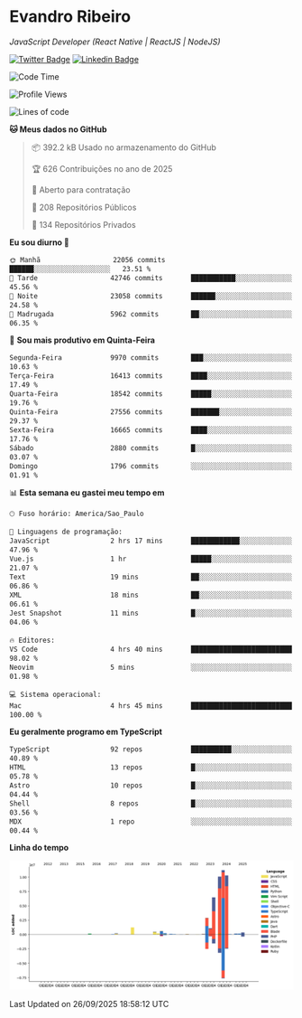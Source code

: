 # Evandro **Ribeiro**

*JavaScript Developer (React Native | ReactJS | NodeJS)*

[![Twitter Badge](https://img.shields.io/badge/-@ribeiroevandro-201B2D?style=flat-square&labelColor=201B2D&logo=twitter&logoColor=white&link=https://twitter.com/ribeiroevandro)](https://twitter.com/ribeiroevandro) 
[![Linkedin Badge](https://img.shields.io/badge/-Evandro%20Ribeiro-201B2D?style=flat-square&logo=Linkedin&logoColor=white&link=https://www.linkedin.com/in/ribeiroevandro)](https://www.linkedin.com/in/ribeiroevandro) 


<!--START_SECTION:waka-->
![Code Time](http://img.shields.io/badge/Code%20Time-4%2C653%20hrs%207%20mins-blue)

![Profile Views](http://img.shields.io/badge/Visualizac%C3%B5es%20do%20perfil-0-blue)

![Lines of code](https://img.shields.io/badge/Desde%20o%20Hello%20World%20eu%20escrevi-46.0%20million%20linhas%20de%20c%C3%B3digo-blue)

**🐱 Meus dados no GitHub** 

> 📦 392.2 kB Usado no armazenamento do GitHub 
 > 
> 🏆 626 Contribuições no ano de 2025
 > 
> 💼 Aberto para contratação
 > 
> 📜 208 Repositórios Públicos 
 > 
> 🔑 134 Repositórios Privados 
 > 
**Eu sou diurno 🐤** 

```text
🌞 Manhã                  22056 commits       ██████░░░░░░░░░░░░░░░░░░░   23.51 % 
🌆 Tarde                  42746 commits       ███████████░░░░░░░░░░░░░░   45.56 % 
🌃 Noite                  23058 commits       ██████░░░░░░░░░░░░░░░░░░░   24.58 % 
🌙 Madrugada              5962 commits        ██░░░░░░░░░░░░░░░░░░░░░░░   06.35 % 
```
📅 **Sou mais produtivo em Quinta-Feira** 

```text
Segunda-Feira            9970 commits        ███░░░░░░░░░░░░░░░░░░░░░░   10.63 % 
Terça-Feira              16413 commits       ████░░░░░░░░░░░░░░░░░░░░░   17.49 % 
Quarta-Feira             18542 commits       █████░░░░░░░░░░░░░░░░░░░░   19.76 % 
Quinta-Feira             27556 commits       ███████░░░░░░░░░░░░░░░░░░   29.37 % 
Sexta-Feira              16665 commits       ████░░░░░░░░░░░░░░░░░░░░░   17.76 % 
Sábado                   2880 commits        █░░░░░░░░░░░░░░░░░░░░░░░░   03.07 % 
Domingo                  1796 commits        ░░░░░░░░░░░░░░░░░░░░░░░░░   01.91 % 
```


📊 **Esta semana eu gastei meu tempo em** 

```text
🕑︎ Fuso horário: America/Sao_Paulo

💬 Linguagens de programação: 
JavaScript               2 hrs 17 mins       ████████████░░░░░░░░░░░░░   47.96 % 
Vue.js                   1 hr                █████░░░░░░░░░░░░░░░░░░░░   21.07 % 
Text                     19 mins             ██░░░░░░░░░░░░░░░░░░░░░░░   06.86 % 
XML                      18 mins             ██░░░░░░░░░░░░░░░░░░░░░░░   06.61 % 
Jest Snapshot            11 mins             █░░░░░░░░░░░░░░░░░░░░░░░░   04.06 % 

🔥 Editores: 
VS Code                  4 hrs 40 mins       █████████████████████████   98.02 % 
Neovim                   5 mins              ░░░░░░░░░░░░░░░░░░░░░░░░░   01.98 % 

💻 Sistema operacional: 
Mac                      4 hrs 45 mins       █████████████████████████   100.00 % 
```

**Eu geralmente programo em TypeScript** 

```text
TypeScript               92 repos            ██████████░░░░░░░░░░░░░░░   40.89 % 
HTML                     13 repos            █░░░░░░░░░░░░░░░░░░░░░░░░   05.78 % 
Astro                    10 repos            █░░░░░░░░░░░░░░░░░░░░░░░░   04.44 % 
Shell                    8 repos             █░░░░░░░░░░░░░░░░░░░░░░░░   03.56 % 
MDX                      1 repo              ░░░░░░░░░░░░░░░░░░░░░░░░░   00.44 % 
```



**Linha do tempo**

![Lines of Code chart](https://raw.githubusercontent.com/ribeiroevandro/ribeiroevandro/main/assets/bar_graph.png)


 Last Updated on 26/09/2025 18:58:12 UTC
<!--END_SECTION:waka-->
